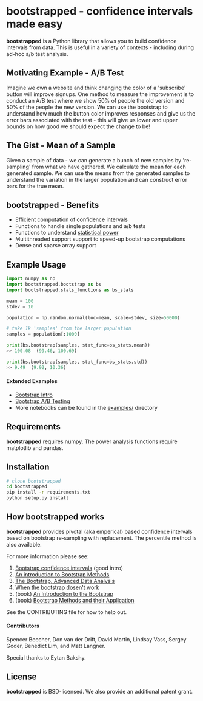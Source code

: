 # bootstrapped - confidence intervals made easy

**bootstrapped** is a Python library that allows you to build confidence intervals from data. This is useful in a variety of contexts - including during ad-hoc a/b test analysis.

## Motivating Example - A/B Test
Imagine we own a website and think changing the color of a 'subscribe' button will improve signups. One method to measure the improvement is to conduct an A/B test where we show 50% of people the old version and 50% of the people the new version. We can use the bootstrap to understand how much the button color improves responses and give us the error bars associated with the test - this will give us lower and upper bounds on how good we should expect the change to be!

## The Gist - Mean of a Sample
Given a sample of data - we can generate a bunch of new samples by 're-sampling' from what we have gathered. We calculate the mean for each generated sample. We can use the means from the generated samples to understand the variation in the larger population and can construct error bars for the true mean.

## bootstrapped - Benefits
 * Efficient computation of confidence intervals
 * Functions to handle single populations and a/b tests
 * Functions to understand [statistical power](https://en.wikipedia.org/wiki/Statistical_power) 
 * Multithreaded support support to speed-up bootstrap computations
 * Dense and sparse array support

## Example Usage
```python
import numpy as np
import bootstrapped.bootstrap as bs
import bootstrapped.stats_functions as bs_stats

mean = 100
stdev = 10

population = np.random.normal(loc=mean, scale=stdev, size=50000)

# take 1k 'samples' from the larger population
samples = population[:1000]

print(bs.bootstrap(samples, stat_func=bs_stats.mean))
>> 100.08  (99.46, 100.69)

print(bs.bootstrap(samples, stat_func=bs_stats.std))
>> 9.49  (9.92, 10.36)
```
#### Extended Examples
* [Bootstrap Intro](https://github.com/facebookincubator/bootstrapped/blob/master/examples/bootstrap_intro.ipynb)
* [Bootstrap A/B Testing](https://github.com/facebookincubator/bootstrapped/blob/master/examples/bootstrap_ab_testing.ipynb)
* More notebooks can be found in the [examples/](https://github.com/facebookincubator/bootstrapped/tree/master/examples) directory 

## Requirements
**bootstrapped** requires numpy. The power analysis functions require matplotlib and pandas. 

## Installation
```bash
# clone bootstrapped 
cd bootstrapped 
pip install -r requirements.txt 
python setup.py install
```

## How bootstrapped works
**bootstrapped** provides pivotal (aka emperical) based confidence intervals based on bootstrap re-sampling with replacement. The percentile method is also available.

For more information please see:

1. [Bootstrap confidence intervals](https://ocw.mit.edu/courses/mathematics/18-05-introduction-to-probability-and-statistics-spring-2014/readings/MIT18_05S14_Reading24.pdf) (good intro)
2. [An introduction to Bootstrap Methods](http://www.stat-athens.aueb.gr/~karlis/lefkada/boot.pdf)
3. [The Bootstrap, Advanced Data Analysis](http://www.stat.cmu.edu/~cshalizi/402/lectures/08-bootstrap/lecture-08.pdf)
4. [When the bootstrap dosen't work](http://notstatschat.tumblr.com/post/156650638586/when-the-bootstrap-doesnt-work)
5. (book) [An Introduction to the Bootstrap](https://www.amazon.com/Introduction-Bootstrap-Monographs-Statistics-Probability/dp/0412042312/)
6. (book) [Bootstrap Methods and their Application](https://www.amazon.com/Bootstrap-Application-Statistical-Probabilistic-Mathematics-ebook/dp/B00D2WQ02U/)

See the CONTRIBUTING file for how to help out.

#### Contributors
Spencer Beecher, Don van der Drift, David Martin, Lindsay Vass, Sergey Goder, Benedict Lim, and Matt Langner.

Special thanks to Eytan Bakshy.

## License
**bootstrapped** is BSD-licensed. We also provide an additional patent grant.

